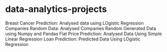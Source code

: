 # data-analytics-projects

Breast Cancer Prediction:
Analysed data using LOgistic Regression
Companies Random Data:
Analysed Companies Random Generated Data using  Numpy and Pandas
Flat Price Prediction:
Analysed Data Using Simple Linear Regression
Loan Prediction:
Predicted Data Using LOgistic Regression
